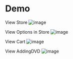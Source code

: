 # Demo
View Store
![image](https://github.com/cuongnv03/Media-Shop/assets/100533640/a02e3696-9082-441b-8b23-595c7113f896)

View Options in Store
![image](https://github.com/cuongnv03/Media-Shop/assets/100533640/8eb40108-aed2-45fd-bdd0-aadf46434178)

View Cart
![image](https://github.com/cuongnv03/Media-Shop/assets/100533640/28ca96e9-ac18-46a5-8525-d4329657346b)

View AddingDVD
![image](https://github.com/cuongnv03/Media-Shop/assets/100533640/fbb836e1-0ed1-4323-ab2f-ed52163f8ecf)
